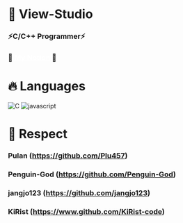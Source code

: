 <h1> 🚀 View-Studio </h1>
<h3>⚡C/C++ Programmer⚡</h3>
<h3>📖 <a href="https://rudals-cpp.notion.site/TOTAL-WORKSPACE-66332115fe9b44bd9b42df9fd8ca913f" style="color:white"><span style="color:white">My Notion</span></a> 📖</h3>

<h1> 🔥 Languages </h1>

![C](https://img.shields.io/badge/C-A8B9CC?style=for-the-badge&logo=C&logoColor=white)
![javascript](https://img.shields.io/badge/Javascript-F7DF1E?style=for-the-badge&logo=Javascript&logoColor=black)

<h1>🙏 Respect</h1>

### Pulan (https://github.com/Plu457)
### Penguin-God (https://github.com/Penguin-God)
### jangjo123 (https://github.com/jangjo123)
### KiRist (https://www.github.com/KiRist-code)
